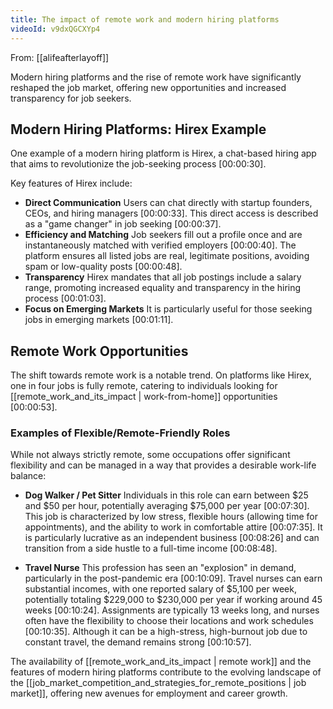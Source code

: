 ```yaml
---
title: The impact of remote work and modern hiring platforms
videoId: v9dxQGCXYp4
---
```


From: [[alifeafterlayoff]] <br/> 

Modern hiring platforms and the rise of remote work have significantly reshaped the job market, offering new opportunities and increased transparency for job seekers.

## Modern Hiring Platforms: Hirex Example

One example of a modern hiring platform is Hirex, a chat-based hiring app that aims to revolutionize the job-seeking process <a class="yt-timestamp" data-t="00:00:30">[00:00:30]</a>.

Key features of Hirex include:
*   **Direct Communication** Users can chat directly with startup founders, CEOs, and hiring managers <a class="yt-timestamp" data-t="00:00:33">[00:00:33]</a>. This direct access is described as a "game changer" in job seeking <a class="yt-timestamp" data-t="00:00:37">[00:00:37]</a>.
*   **Efficiency and Matching** Job seekers fill out a profile once and are instantaneously matched with verified employers <a class="yt-timestamp" data-t="00:00:40">[00:00:40]</a>. The platform ensures all listed jobs are real, legitimate positions, avoiding spam or low-quality posts <a class="yt-timestamp" data-t="00:00:48">[00:00:48]</a>.
*   **Transparency** Hirex mandates that all job postings include a salary range, promoting increased equality and transparency in the hiring process <a class="yt-timestamp" data-t="00:01:03">[00:01:03]</a>.
*   **Focus on Emerging Markets** It is particularly useful for those seeking jobs in emerging markets <a class="yt-timestamp" data-t="00:01:11">[00:01:11]</a>.

## Remote Work Opportunities

The shift towards remote work is a notable trend. On platforms like Hirex, one in four jobs is fully remote, catering to individuals looking for [[remote_work_and_its_impact | work-from-home]] opportunities <a class="yt-timestamp" data-t="00:00:53">[00:00:53]</a>.

### Examples of Flexible/Remote-Friendly Roles
While not always strictly remote, some occupations offer significant flexibility and can be managed in a way that provides a desirable work-life balance:

*   **Dog Walker / Pet Sitter** Individuals in this role can earn between $25 and $50 per hour, potentially averaging $75,000 per year <a class="yt-timestamp" data-t="00:07:30">[00:07:30]</a>. This job is characterized by low stress, flexible hours (allowing time for appointments), and the ability to work in comfortable attire <a class="yt-timestamp" data-t="00:07:35">[00:07:35]</a>. It is particularly lucrative as an independent business <a class="yt-timestamp" data-t="00:08:26">[00:08:26]</a> and can transition from a side hustle to a full-time income <a class="yt-timestamp" data-t="00:08:48">[00:08:48]</a>.

*   **Travel Nurse** This profession has seen an "explosion" in demand, particularly in the post-pandemic era <a class="yt-timestamp" data-t="00:10:09">[00:10:09]</a>. Travel nurses can earn substantial incomes, with one reported salary of $5,100 per week, potentially totaling $229,000 to $230,000 per year if working around 45 weeks <a class="yt-timestamp" data-t="00:10:24">[00:10:24]</a>. Assignments are typically 13 weeks long, and nurses often have the flexibility to choose their locations and work schedules <a class="yt-timestamp" data-t="00:10:35">[00:10:35]</a>. Although it can be a high-stress, high-burnout job due to constant travel, the demand remains strong <a class="yt-timestamp" data-t="00:10:57">[00:10:57]</a>.

The availability of [[remote_work_and_its_impact | remote work]] and the features of modern hiring platforms contribute to the evolving landscape of the [[job_market_competition_and_strategies_for_remote_positions | job market]], offering new avenues for employment and career growth.
